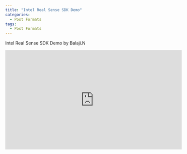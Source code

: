 ```yaml
---
title: "Intel Real Sense SDK Demo"
categories:
  - Post Formats
tags:
  - Post Formats
---
```


Intel Real Sense SDK Demo by Balaji.N 

<iframe width="560" height="315" src="https://www.youtube.com/embed/K6TFQQlX8hk" frameborder="0" allowfullscreen></iframe>
